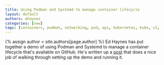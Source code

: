 ```yaml
---
title: Using Podman and Systemd to manage container lifecycle 
layout: default
authors: ehaynes 
categories: [new]
tags: [containers, podman, networking, pod, api, kubernetes, kube, v2, hpc, windows, mac]
---
```

{% assign author = site.authors[page.author] %}
Ed Haynes has put together a demo of using Podman and Systemd to manage a container lifecycle that's available 
on GitHub.  He's written up a [post](https://podman.io/blogs/2020/12/09/podman-systemd-demo.html) that does a nice
job of walking through setting up the demo and running it.
